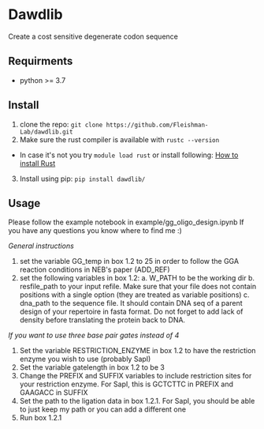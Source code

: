 # Dawdlib
Create a cost sensitive degenerate codon sequence

## Requirments
* python >= 3.7

## Install

1. clone the repo: `git clone https://github.com/Fleishman-Lab/dawdlib.git`
2. Make sure the rust compiler is available with `rustc --version`
- In case it's not you try `module load rust` or install following: [How to install Rust](https://www.rust-lang.org/tools/install) 
3. Install using pip: `pip install dawdlib/`

## Usage
Please follow the example notebook in example/gg_oligo_design.ipynb
If you have any questions you know where to find me :)

*General instructions*
1. set the variable GG_temp in box 1.2 to 25 in order to follow the GGA reaction conditions in NEB's paper (ADD_REF) 
2. set the following variables in box 1.2:
a. W_PATH to be the working dir
b. resfile_path to your input refile. Make sure that your file does not contain positions with a single option (they are treated as variable positions)
c. dna_path to the sequence file. It should contain DNA seq of a parent design of your repertoire in fasta format. 
Do not forget to add lack of density before translating the protein back to DNA.

*If you want to use three base pair gates instead of 4*
1. Set the variable RESTRICTION_ENZYME in box 1.2 to have the restriction enzyme you wish to use (probably SapI)
2. Set the variable gatelength in box 1.2 to be 3
3. Change the PREFIX and SUFFIX variables to include restriction sites for your restriction enzyme. For SapI, this is GCTCTTC in PREFIX and GAAGACC in SUFFIX
4. Set the path to the ligation data in box 1.2.1. For SapI, you should be able to just keep my path or you can add a different one
5. Run box 1.2.1
